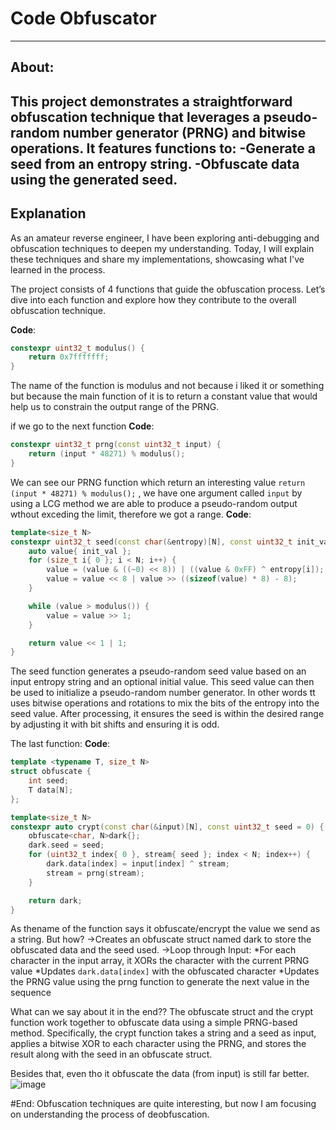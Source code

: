 # Code Obfuscator
-------------------

## About:
This project demonstrates a straightforward obfuscation technique that leverages a pseudo-random number generator (PRNG) and bitwise operations. It features functions to:
-Generate a seed from an entropy string.
-Obfuscate data using the generated seed.
---

## Explanation
As an amateur reverse engineer, I have been exploring anti-debugging and obfuscation techniques to deepen my understanding. Today, I will explain these techniques and share my implementations, showcasing what I've learned in the process.

The project consists of 4 functions that guide the obfuscation process. Let’s dive into each function and explore how they contribute to the overall obfuscation technique.

**Code**:
```cpp
constexpr uint32_t modulus() {
    return 0x7fffffff;
}
```
The name of the function is modulus and not because i liked it or something but because the main function of it is to return a constant value that would help us to constrain the output range of the PRNG.

if we go to the next function
**Code**:
```cpp
constexpr uint32_t prng(const uint32_t input) {
	return (input * 48271) % modulus();
}
```
We can see our PRNG function which return an interesting value `return (input * 48271) % modulus();` , we have one argument called `input` by using a LCG method we are able to produce a pseudo-random output wthout exceding the limit, therefore we got a range.
**Code**:

```cpp
template<size_t N>
constexpr uint32_t seed(const char(&entropy)[N], const uint32_t init_val = 0) {
	auto value{ init_val };
	for (size_t i{ 0 }; i < N; i++) {
		value = (value & ((~0) << 8)) | ((value & 0xFF) ^ entropy[i]);
		value = value << 8 | value >> ((sizeof(value) * 8) - 8);
	}

	while (value > modulus()) {
		value = value >> 1;
	}

	return value << 1 | 1;
}
```
The seed function generates a pseudo-random seed value based on an input entropy string and an optional initial value. This seed value can then be used to initialize a pseudo-random number generator. In other words  tt uses bitwise operations and rotations to mix the bits of the entropy into the seed value. After processing, it ensures the seed is within the desired range by adjusting it with bit shifts and ensuring it is odd. 

The last function:
**Code**:
```cpp
template <typename T, size_t N>
struct obfuscate {
	int seed;
	T data[N];
};

template<size_t N>
constexpr auto crypt(const char(&input)[N], const uint32_t seed = 0) {
	obfuscate<char, N>dark{};
	dark.seed = seed;
	for (uint32_t index{ 0 }, stream{ seed }; index < N; index++) {
		dark.data[index] = input[index] ^ stream;
		stream = prng(stream);
	}

	return dark;
}
```

As thename of the function says it obfuscate/encrypt the value we send as a string.
But how?
->Creates an obfuscate struct named dark to store the obfuscated data and the seed used.
->Loop through Input:
  *For each character in the input array, it XORs the character with the current PRNG value
  *Updates `dark.data[index]` with the obfuscated character
  *Updates the PRNG value  using the prng function to generate the next value in the sequence

What can we say about it in the end??
The obfuscate struct and the crypt function work together to obfuscate data using a simple PRNG-based method. Specifically, the crypt function takes a string and a seed as input, applies a bitwise XOR to each character using the PRNG, and stores the result along with the seed in an obfuscate struct.

Besides that, even tho it obfuscate the data (from input) is still far better.
![image](https://github.com/user-attachments/assets/e6157cef-5ea7-4fcd-8514-6fa337148914)

#End:
Obfuscation techniques are quite interesting, but now I am focusing on understanding the process of deobfuscation.




